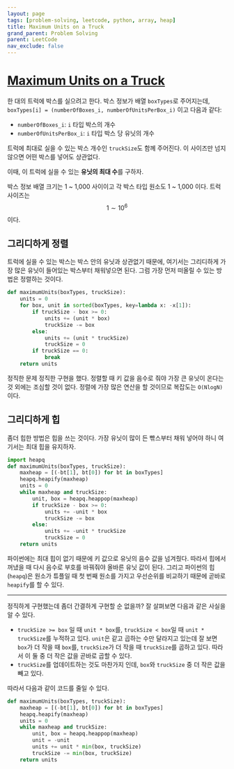 ```yaml
---
layout: page
tags: [problem-solving, leetcode, python, array, heap]
title: Maximum Units on a Truck
grand_parent: Problem Solving
parent: LeetCode
nav_exclude: false
---
```


# [Maximum Units on a Truck](https://leetcode.com/problems/maximum-units-on-a-truck/)

 한 대의 트럭에 박스를 실으려고 한다. 박스 정보가 배열 `boxTypes`로
 주어지는데, `boxTypes[i] = (numberOfBoxes_i, numberOfUnitsPerBox_i)`
 이고 다음과 같다:

  - `numberOfBoxes_i`: `i` 타입 박스의 개수
  - `numberOfUnitsPerBox_i`: `i` 타입 박스 당 유닛의 개수

 트럭에 최대로 실을 수 있는 박스 개수인 `truckSize`도 함께
 주어진다. 이 사이즈만 넘지않으면 어떤 박스를 넣어도 상관없다.


 이때, 이 트럭에 실을 수 있는 **유닛의 최대 수**를 구하자.

 박스 정보 배열 크기는 1 ~ 1,000 사이이고 각 박스 타입 원소도 1 ~
 1,000 이다. 트럭 사이즈는 $$ 1 \sim 10^6 $$ 이다.

## 그리디하게 정렬

 트럭에 실을 수 있는 박스는 박스 안의 유닛과 상관없기 때문에, 여기서는
 그리디하게 가장 많은 유닛이 들어있는 박스부터 채워넣으면 된다. 그럼
 가장 먼저 떠올릴 수 있는 방법은 정렬하는 것이다.

```python
def maximumUnits(boxTypes, truckSize):
    units = 0
    for box, unit in sorted(boxTypes, key=lambda x: -x[1]):
        if truckSize - box >= 0:
            units += (unit * box)
            truckSize -= box
        else:
            units += (unit * truckSize)
            truckSize = 0
        if truckSize == 0:
            break
    return units
```

 정직한 문제 정직한 구현을 했다. 정렬할 때 키 값을 음수로 줘야 가장 큰
 유닛이 온다는 것 외에는 조심할 것이 없다. 정렬에 가장 많은 연산을 할
 것이므로 복잡도는 `O(NlogN)`이다.

## 그리디하게 힙

 좀더 힙한 방법은 힙을 쓰는 것이다. 가장 유닛이 많이 든 빢스부터 채워
 넣어야 하니 여기서는 최대 힙을 유지하자.

```python
import heapq
def maximumUnits(boxTypes, truckSize):
    maxheap = [(-bt[1], bt[0]) for bt in boxTypes]
    heapq.heapify(maxheap)
    units = 0
    while maxheap and truckSize:
        unit, box = heapq.heappop(maxheap)
        if truckSize - box >= 0:
            units += -unit * box
            truckSize -= box
        else:
            units += -unit * truckSize
            truckSize = 0
    return units
```

 파이썬에는 최대 힙이 없기 때문에 키 값으로 유닛의 음수 값을
 넘겨줬다. 따라서 힙에서 꺼냈을 때 다시 음수로 부호를 바꿔줘야 올바른
 유닛 값이 된다. 그리고 파이썬의 힙(`heapq`)은 원소가 튜플일 때 첫
 번째 원소를 가지고 우선순위를 비교하기 때문에 곧바로 `heapify`를 할
 수 있다.

---

 정직하게 구현했는데 좀더 간결하게 구현할 순 없을까? 잘 살펴보면
 다음과 같은 사실을 알 수 있다.
 - `truckSize >= box` 일 때 `unit * box`를, `truckSize < box`일 때
   `unit * truckSize`를 누적하고 있다. `unit`은 같고 곱하는 수만
   달라지고 있는데 잘 보면 `box`가 더 작을 때 `box`를, `truckSize`가
   더 작을 때 `truckSize`를 곱하고 있다. 따라서 이 둘 중 더 작은 값을
   곧바로 곱할 수 있다.
 - `truckSize`를 업데이트하는 것도 마찬가지 인데, `box`와 `truckSize`
   중 더 작은 값을 빼고 있다.

 따라서 다음과 같이 코드를 줄일 수 있다.

```python
def maximumUnits(boxTypes, truckSize):
    maxheap = [(-bt[1], bt[0]) for bt in boxTypes]
    heapq.heapify(maxheap)
    units = 0
    while maxheap and truckSize:
        unit, box = heapq.heappop(maxheap)
        unit = -unit
        units += unit * min(box, truckSize)
        truckSize -= min(box, truckSize)
    return units
```
